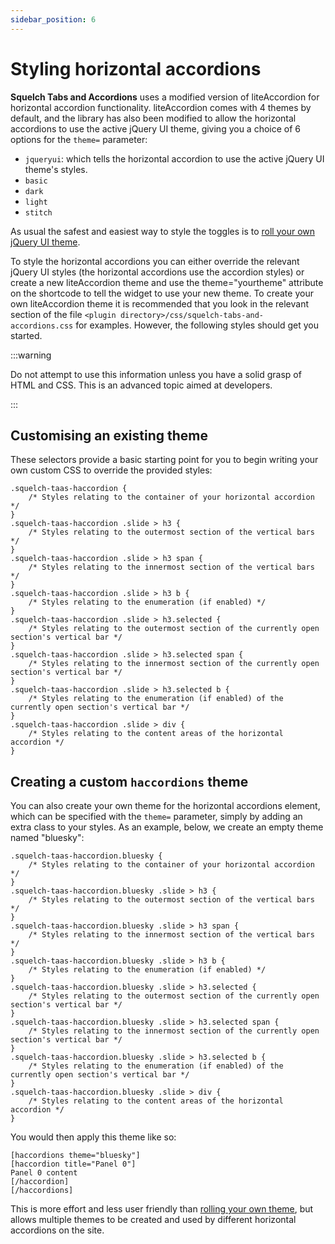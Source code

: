 ```yaml
---
sidebar_position: 6
---
```


# Styling horizontal accordions

**Squelch Tabs and Accordions** uses a modified version of liteAccordion for horizontal accordion functionality. liteAccordion comes with 4 themes by default, and the library has also been modified to allow the horizontal accordions to use the active jQuery UI theme, giving you a choice of 6 options for the `theme=` parameter:

* `jqueryui`: which tells the horizontal accordion to use the active jQuery UI theme's styles.
* `basic`
* `dark`
* `light`
* `stitch`

As usual the safest and easiest way to style the toggles is to [roll your own jQuery UI theme](./rolling-your-own-theme.md).

To style the horizontal accordions you can either override the relevant jQuery UI styles (the horizontal accordions use the accordion styles) or create a new liteAccordion theme and use the theme="yourtheme" attribute on the shortcode to tell the widget to use your new theme. To create your own liteAccordion theme it is recommended that you look in the relevant section of the file `<plugin directory>/css/squelch-tabs-and-accordions.css` for examples. However, the following styles should get you started.

:::warning

Do not attempt to use this information unless you have a solid grasp of HTML and CSS. This is an advanced topic aimed at developers.

:::

## Customising an existing theme

These selectors provide a basic starting point for you to begin writing your own custom CSS to override the provided styles:

```
.squelch-taas-haccordion {
    /* Styles relating to the container of your horizontal accordion */
}
.squelch-taas-haccordion .slide > h3 {
    /* Styles relating to the outermost section of the vertical bars */
}
.squelch-taas-haccordion .slide > h3 span {
    /* Styles relating to the innermost section of the vertical bars */
}
.squelch-taas-haccordion .slide > h3 b {
    /* Styles relating to the enumeration (if enabled) */
}
.squelch-taas-haccordion .slide > h3.selected {
    /* Styles relating to the outermost section of the currently open section's vertical bar */
}
.squelch-taas-haccordion .slide > h3.selected span {
    /* Styles relating to the innermost section of the currently open section's vertical bar */
}
.squelch-taas-haccordion .slide > h3.selected b {
    /* Styles relating to the enumeration (if enabled) of the currently open section's vertical bar */
}
.squelch-taas-haccordion .slide > div {
    /* Styles relating to the content areas of the horizontal accordion */
}
```

## Creating a custom `haccordions` theme

You can also create your own theme for the horizontal accordions element, which can be specified with the `theme=` parameter, simply by adding an extra class to your styles. As an example, below, we create an empty theme named "bluesky":

```
.squelch-taas-haccordion.bluesky {
    /* Styles relating to the container of your horizontal accordion */
}
.squelch-taas-haccordion.bluesky .slide > h3 {
    /* Styles relating to the outermost section of the vertical bars */
}
.squelch-taas-haccordion.bluesky .slide > h3 span {
    /* Styles relating to the innermost section of the vertical bars */
}
.squelch-taas-haccordion.bluesky .slide > h3 b {
    /* Styles relating to the enumeration (if enabled) */
}
.squelch-taas-haccordion.bluesky .slide > h3.selected {
    /* Styles relating to the outermost section of the currently open section's vertical bar */
}
.squelch-taas-haccordion.bluesky .slide > h3.selected span {
    /* Styles relating to the innermost section of the currently open section's vertical bar */
}
.squelch-taas-haccordion.bluesky .slide > h3.selected b {
    /* Styles relating to the enumeration (if enabled) of the currently open section's vertical bar */
}
.squelch-taas-haccordion.bluesky .slide > div {
    /* Styles relating to the content areas of the horizontal accordion */
}
```

You would then apply this theme like so:

```
[haccordions theme="bluesky"]
[haccordion title="Panel 0"]
Panel 0 content
[/haccordion]
[/haccordions]
```

This is more effort and less user friendly than [rolling your own theme](./rolling-your-own-theme.md), but allows multiple themes to be created and used by different horizontal accordions on the site.

